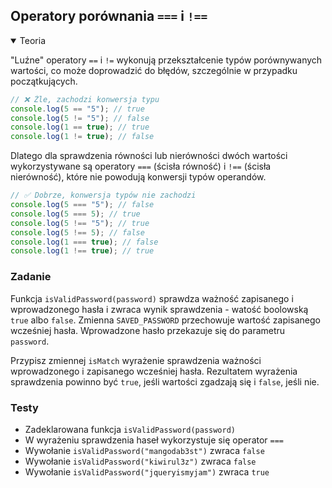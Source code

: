 ## Operatory porównania `===` i `!==`

<details open>
  <summary>Teoria</summary> 

"Luźne" operatory `==` i `!=` wykonują przekształcenie typów porównywanych wartości, co może doprowadzić do błędów, szczególnie w przypadku początkujących.

```js
// ❌ Źle, zachodzi konwersja typu
console.log(5 == "5"); // true
console.log(5 != "5"); // false
console.log(1 == true); // true
console.log(1 != true); // false
```
Dlatego dla sprawdzenia równości lub nierówności dwóch wartości wykorzystywane są operatory `===` (ścisła równość) i `!==` (ścisła nierówność), które nie powodują konwersji typów operandów.

```js
// ✅ Dobrze, konwersja typów nie zachodzi
console.log(5 === "5"); // false
console.log(5 === 5); // true
console.log(5 !== "5"); // true
console.log(5 !== 5); // false
console.log(1 === true); // false
console.log(1 !== true); // true
```

 </details>

<h3 class="task">Zadanie</h3> 

Funkcja `isValidPassword(password)` sprawdza ważność zapisanego i wprowadzonego hasła i zwraca wynik sprawdzenia - watość boolowską `true` albo `false`. Zmienna `SAVED_PASSWORD` przechowuje wartość zapisanego wcześniej hasła. Wprowadzone hasło przekazuje się do parametru `password`.

Przypisz zmiennej `isMatch` wyrażenie sprawdzenia ważności wprowadzonego i zapisanego wcześniej hasła. Rezultatem wyrażenia sprawdzenia powinno być `true`, jeśli wartości zgadzają się i `false`, jeśli nie.

<h3 class="test">Testy</h3> 

- Zadeklarowana funkcja `isValidPassword(password)` 
- W wyrażeniu sprawdzenia haseł wykorzystuje się operator `===` 
- Wywołanie `isValidPassword("mangodab3st")` zwraca `false`
- Wywołanie `isValidPassword("kiwirul3z")` zwraca `false`
- Wywołanie `isValidPassword("jqueryismyjam")` zwraca `true`
